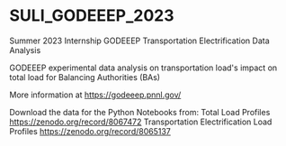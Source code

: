 # SULI_GODEEEP_2023
Summer 2023 Internship GODEEEP Transportation Electrification Data Analysis

GODEEEP experimental data analysis on transportation load's impact on total load
for Balancing Authorities (BAs)

More information at https://godeeep.pnnl.gov/

Download the data for the Python Notebooks from: 
Total Load Profiles https://zenodo.org/record/8067472
Transportation Electrification Load Profiles https://zenodo.org/record/8065137

